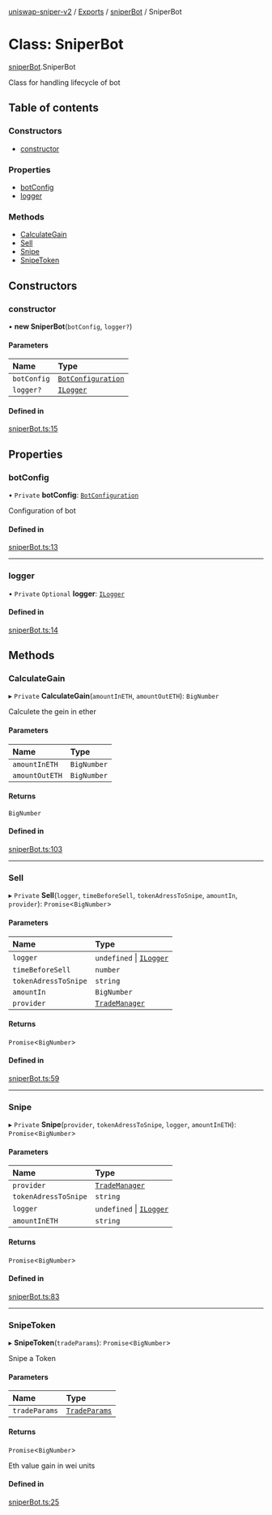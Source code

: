 [uniswap-sniper-v2](../README.md) / [Exports](../modules.md) / [sniperBot](../modules/sniperBot.md) / SniperBot

# Class: SniperBot

[sniperBot](../modules/sniperBot.md).SniperBot

Class for handling lifecycle of bot

## Table of contents

### Constructors

- [constructor](sniperBot.SniperBot.md#constructor)

### Properties

- [botConfig](sniperBot.SniperBot.md#botconfig)
- [logger](sniperBot.SniperBot.md#logger)

### Methods

- [CalculateGain](sniperBot.SniperBot.md#calculategain)
- [Sell](sniperBot.SniperBot.md#sell)
- [Snipe](sniperBot.SniperBot.md#snipe)
- [SnipeToken](sniperBot.SniperBot.md#snipetoken)

## Constructors

### constructor

• **new SniperBot**(`botConfig`, `logger?`)

#### Parameters

| Name | Type |
| :------ | :------ |
| `botConfig` | [`BotConfiguration`](BotConfiguration.BotConfiguration-1.md) |
| `logger?` | [`ILogger`](../interfaces/BotLogger.ILogger.md) |

#### Defined in

[sniperBot.ts:15](https://github.com/paloma87/Uniswap-Sniper-V2/blob/bdfc316/src/sniperBot.ts#L15)

## Properties

### botConfig

• `Private` **botConfig**: [`BotConfiguration`](BotConfiguration.BotConfiguration-1.md)

Configuration of bot

#### Defined in

[sniperBot.ts:13](https://github.com/paloma87/Uniswap-Sniper-V2/blob/bdfc316/src/sniperBot.ts#L13)

___

### logger

• `Private` `Optional` **logger**: [`ILogger`](../interfaces/BotLogger.ILogger.md)

#### Defined in

[sniperBot.ts:14](https://github.com/paloma87/Uniswap-Sniper-V2/blob/bdfc316/src/sniperBot.ts#L14)

## Methods

### CalculateGain

▸ `Private` **CalculateGain**(`amountInETH`, `amountOutETH`): `BigNumber`

Calculete the gein in ether

#### Parameters

| Name | Type |
| :------ | :------ |
| `amountInETH` | `BigNumber` |
| `amountOutETH` | `BigNumber` |

#### Returns

`BigNumber`

#### Defined in

[sniperBot.ts:103](https://github.com/paloma87/Uniswap-Sniper-V2/blob/bdfc316/src/sniperBot.ts#L103)

___

### Sell

▸ `Private` **Sell**(`logger`, `timeBeforeSell`, `tokenAdressToSnipe`, `amountIn`, `provider`): `Promise`<`BigNumber`\>

#### Parameters

| Name | Type |
| :------ | :------ |
| `logger` | `undefined` \| [`ILogger`](../interfaces/BotLogger.ILogger.md) |
| `timeBeforeSell` | `number` |
| `tokenAdressToSnipe` | `string` |
| `amountIn` | `BigNumber` |
| `provider` | [`TradeManager`](TradeManager.TradeManager-1.md) |

#### Returns

`Promise`<`BigNumber`\>

#### Defined in

[sniperBot.ts:59](https://github.com/paloma87/Uniswap-Sniper-V2/blob/bdfc316/src/sniperBot.ts#L59)

___

### Snipe

▸ `Private` **Snipe**(`provider`, `tokenAdressToSnipe`, `logger`, `amountInETH`): `Promise`<`BigNumber`\>

#### Parameters

| Name | Type |
| :------ | :------ |
| `provider` | [`TradeManager`](TradeManager.TradeManager-1.md) |
| `tokenAdressToSnipe` | `string` |
| `logger` | `undefined` \| [`ILogger`](../interfaces/BotLogger.ILogger.md) |
| `amountInETH` | `string` |

#### Returns

`Promise`<`BigNumber`\>

#### Defined in

[sniperBot.ts:83](https://github.com/paloma87/Uniswap-Sniper-V2/blob/bdfc316/src/sniperBot.ts#L83)

___

### SnipeToken

▸ **SnipeToken**(`tradeParams`): `Promise`<`BigNumber`\>

Snipe a Token

#### Parameters

| Name | Type |
| :------ | :------ |
| `tradeParams` | [`TradeParams`](TradeParams.TradeParams-1.md) |

#### Returns

`Promise`<`BigNumber`\>

Eth value gain in wei units

#### Defined in

[sniperBot.ts:25](https://github.com/paloma87/Uniswap-Sniper-V2/blob/bdfc316/src/sniperBot.ts#L25)
